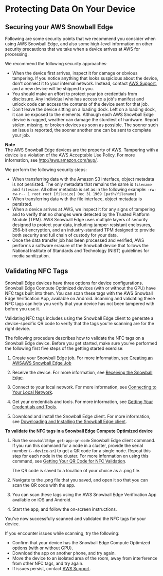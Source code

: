 # Protecting Data On Your Device<a name="data-protection-device"></a>



## Securing your AWS Snowball Edge<a name="security-considerations"></a>

Following are some security points that we recommend you consider when using AWS Snowball Edge, and also some high\-level information on other security precautions that we take when a device arrives at AWS for processing\.

We recommend the following security approaches:
+ When the device first arrives, inspect it for damage or obvious tampering\. If you notice anything that looks suspicious about the device, don't connect it to your internal network\. Instead, contact [AWS Support](https://aws.amazon.com/premiumsupport/), and a new device will be shipped to you\.
+ You should make an effort to protect your job credentials from disclosure\. Any individual who has access to a job's manifest and unlock code can access the contents of the device sent for that job\.
+ Don't leave the device sitting on a loading dock\. Left on a loading dock, it can be exposed to the elements\. Although each AWS Snowball Edge device is rugged, weather can damage the sturdiest of hardware\. Report stolen, missing, or broken devices as soon as possible\. The sooner such an issue is reported, the sooner another one can be sent to complete your job\.

**Note**  
The AWS Snowball Edge devices are the property of AWS\. Tampering with a device is a violation of the AWS Acceptable Use Policy\. For more information, see [http://aws\.amazon\.com/aup/](http://aws.amazon.com/aup/)\.

We perform the following security steps:
+ When transferring data with the Amazon S3 interface, object metadata is not persisted\. The only metadata that remains the same is `filename` and `filesize`\. All other metadata is set as in the following example: `-rw-rw-r-- 1 root root [filesize] Dec 31 1969 [path/filename]`
+ When transferring data with the file interface, object metadata is persisted\.
+ When a device arrives at AWS, we inspect it for any signs of tampering and to verify that no changes were detected by the Trusted Platform Module \(TPM\)\. AWS Snowball Edge uses multiple layers of security designed to protect your data, including tamper\-resistant enclosures, 256\-bit encryption, and an industry\-standard TPM designed to provide both security and full chain of custody for your data\. 
+ Once the data transfer job has been processed and verified, AWS performs a software erasure of the Snowball device that follows the National Institute of Standards and Technology \(NIST\) guidelines for media sanitization\.

## Validating NFC Tags<a name="nfc-validation"></a>

Snowball Edge devices have three options for device configurations\. Snowball Edge Compute Optimized devices \(with or without the GPU\) have NFC tags built into them\. You can scan these tags with the AWS Snowball Edge Verification App, available on Android\. Scanning and validating these NFC tags can help you verify that your device has not been tampered with before you use it\.

Validating NFC tags includes using the Snowball Edge client to generate a device\-specific QR code to verify that the tags you're scanning are for the right device\.

The following procedure describes how to validate the NFC tags on a Snowball Edge device\. Before you get started, make sure you've performed the following first five steps of the getting started exercise:

1. Create your Snowball Edge job\. For more information, see [Creating an AWSAWS Snowball Edge Job](https://docs.aws.amazon.com/snowball/latest/developer-guide/create-job-common.html)

1. Receive the device\. For more information, see [Receiving the Snowball Edge](receive-device.md)\.

1. Connect to your local network\. For more information, see [Connecting to Your Local Network](getting-started-connect.md)\.

1. Get your credentials and tools\. For more information, see [Getting Your Credentials and Tools](get-credentials.md)\.

1. Download and install the Snowball Edge client\. For more information, see [Downloading and Installing the Snowball Edge client](download-the-client.md)\.

**To validate the NFC tags in a Snowball Edge Compute Optimized device**

1. Run the `snowballEdge get-app-qr-code` Snowball Edge client command\. If you run this command for a node in a cluster, provide the serial number \(`--device-sn`\) to get a QR code for a single node\. Repeat this step for each node in the cluster\. For more information on using this command, see [Getting Your QR Code for NFC Validation](using-client-commands.md#client-qr-code)\.

   The QR code is saved to a location of your choice as a \.png file\.

1.  Navigate to the \.png file that you saved, and open it so that you can scan the QR code with the app\.

1. You can scan these tags using the AWS Snowball Edge Verification App available on iOS and Android\.

1. Start the app, and follow the on\-screen instructions\.

You've now successfully scanned and validated the NFC tags for your device\. 

If you encounter issues while scanning, try the following:
+ Confirm that your device has the Snowball Edge Compute Optimized options \(with or without GPU\)\.
+ Download the app on another phone, and try again\.
+ Move the device to an isolated area of the room, away from interference from other NFC tags, and try again\.
+ If issues persist, contact [AWS Support](https://aws.amazon.com/premiumsupport/)\.